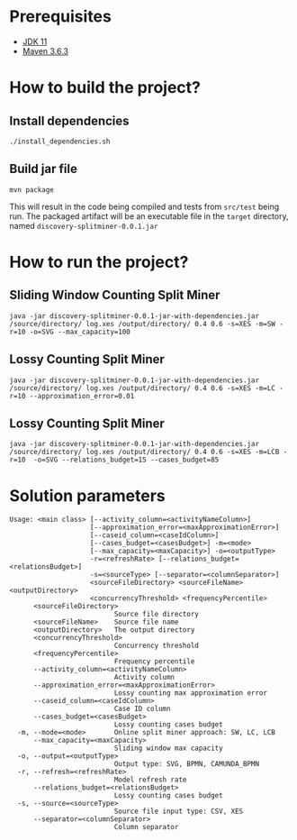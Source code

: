 # Prerequisites
* [JDK 11](https://openjdk.org/projects/jdk/11/)
* [Maven 3.6.3](https://maven.apache.org/download.cgi)

# How to build the project?

## Install dependencies

```console
./install_dependencies.sh
```

## Build jar file
```console
mvn package
```

This will result in the code being compiled and tests from `src/test` being run.
The packaged artifact will be an executable file in the `target` directory, named `discovery-splitminer-0.0.1.jar`

# How to run the project?


## Sliding Window Counting Split Miner
```console
java -jar discovery-splitminer-0.0.1-jar-with-dependencies.jar /source/directory/ log.xes /output/directory/ 0.4 0.6 -s=XES -m=SW -r=10 -o=SVG --max_capacity=100
```

## Lossy Counting Split Miner
```console
java -jar discovery-splitminer-0.0.1-jar-with-dependencies.jar /source/directory/ log.xes /output/directory/ 0.4 0.6 -s=XES -m=LC -r=10 --approximation_error=0.01
```

## Lossy Counting Split Miner
```console
java -jar discovery-splitminer-0.0.1-jar-with-dependencies.jar /source/directory/ log.xes /output/directory/ 0.4 0.6 -s=XES -m=LCB -r=10  -o=SVG --relations_budget=15 --cases_budget=85
```


# Solution parameters
```console
Usage: <main class> [--activity_column=<activityNameColumn>]
                    [--approximation_error=<maxApproximationError>]
                    [--caseid_column=<caseIdColumn>]
                    [--cases_budget=<casesBudget>] -m=<mode>
                    [--max_capacity=<maxCapacity>] -o=<outputType>
                    -r=<refreshRate> [--relations_budget=<relationsBudget>]
                    -s=<sourceType> [--separator=<columnSeparator>]
                    <sourceFileDirectory> <sourceFileName> <outputDirectory>
                    <concurrencyThreshold> <frequencyPercentile>
      <sourceFileDirectory>
                          Source file directory
      <sourceFileName>    Source file name
      <outputDirectory>   The output directory
      <concurrencyThreshold>
                          Concurrency threshold
      <frequencyPercentile>
                          Frequency percentile
      --activity_column=<activityNameColumn>
                          Activity column
      --approximation_error=<maxApproximationError>
                          Lossy counting max approximation error
      --caseid_column=<caseIdColumn>
                          Case ID column
      --cases_budget=<casesBudget>
                          Lossy counting cases budget
  -m, --mode=<mode>       Online split miner approach: SW, LC, LCB
      --max_capacity=<maxCapacity>
                          Sliding window max capacity
  -o, --output=<outputType>
                          Output type: SVG, BPMN, CAMUNDA_BPMN
  -r, --refresh=<refreshRate>
                          Model refresh rate
      --relations_budget=<relationsBudget>
                          Lossy counting cases budget
  -s, --source=<sourceType>
                          Source file input type: CSV, XES
      --separator=<columnSeparator>
                          Column separator
```